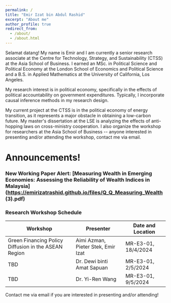 ```yaml
---
permalink: /
title: "Emir Izat bin Abdul Rashid"
excerpt: "About me"
author_profile: true
redirect_from: 
  - /about/
  - /about.html
---
```


Selamat datang! My name is Emir and I am currently a senior research associate at the Centre for Technology, Strategy, and Sustainability (CTSS) at the Asia School of Business. I earned an MSc. in Political Science and Political Economy at the London School of Economics and Political Science and a B.S. in Applied Mathematics at the University of California, Los Angeles.
					
My research interest is in political economy, specifically in the effects of political accountability on government expenditures. Typically, I incorporate causal inference methods in my research design.

My current project at the CTSS is in the political economy of energy transition, as it represents a major obstacle in obtaining a low-carbon future. My master's dissertation at the LSE is analyzing the effects of anti-hopping laws on cross-ministry cooperation. I also organize the workshop for researchers at the Asia School of Business -- anyone interested in presenting and/or attending the workshop, contact me via email. 

Announcements!
======

### New Working Paper Alert: [Measuring Wealth in Emerging Economies: Assessing the Reliability of Wealth Indices in Malaysia](https://emirizatrashid.github.io/files/Q_Q_Measuring_Wealth (3).pdf)


### Research Workshop Schedule

| Workshop          | Presenter  |     Date and Location                                                       |
| --------         | ------ | ------------------------------------------------------------ |
|Green Financing Policy Diffusion in the ASEAN Region| Aimi Azman, Pieter Stek, Emir Izat | MR-E3-01, 18/4/2024|
|TBD | Dr. Dewi binti Amat Sapuan | MR-E3-01, 2/5/2024|
|TBD | Dr. Yi-Ren Wang | MR-E3-01, 9/5/2024| 

Contact me via email if you are interested in presenting and/or attending!






                  
